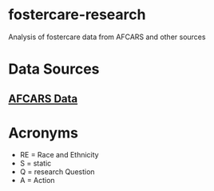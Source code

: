 # fostercare-research
Analysis of fostercare data from AFCARS and other sources

# Data Sources
## [AFCARS Data](https://www.acf.hhs.gov/cb/research-data-technology/statistics-research/afcars)

# Acronyms
- RE = Race and Ethnicity
- S = static
- Q = research Question
- A = Action
